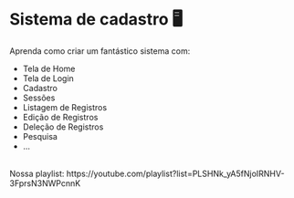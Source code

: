 # Sistema de cadastro 🖥
Aprenda como criar um fantástico sistema com:
<br>
<ul>
  <li>Tela de Home</li>
  <li>Tela de Login</li>
  <li>Cadastro</li>
  <li>Sessões</li>
  <li>Listagem de Registros</li>
  <li>Edição de Registros</li>
  <li>Deleção de Registros</li>
  <li>Pesquisa</li>
  <li>...</li>
</ul>
<br>
Nossa playlist: https://youtube.com/playlist?list=PLSHNk_yA5fNjoIRNHV-3FprsN3NWPcnnK
